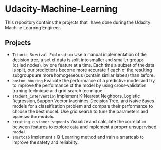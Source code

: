 # Udacity-Machine-Learning
This repository contains the projects that I have done during the Udacity Machine Learning Engineer.

## Projects
- `Titanic Survival Exploration` Use a manual implementation of the decision tree, a set of data is split into smaller and smaller groups (called nodes), by one feature at a time. Each time a subset of the data is split, our predictions become more accurate if each of the resulting subgroups are more homogeneous (contain similar labels) than before.
- `boston_housing` Evaluate the performance of a predictive model and try to improve the performance of the model by using cross-validation training technique and grid search technique.
- `student_intervention` Implement K-Nearest Neighbors, Logistic Regression, Support Vector Machines, Decision Tree, and Naive Bayes models for a classification problem and compare their performance to choose the best model. Use grid search to tune the parameters and optimize the models.
- `creating_customer_segments` Visualize and calculate the correlation between features to explore data and implement a proper unsupervised model.
- `smartcab` Implement a Q-Learning method and train a smartcab to improve the safety and reliability.
